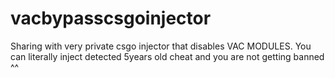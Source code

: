 # vacbypasscsgoinjector

Sharing with very private csgo injector that disables VAC MODULES. You can literally inject detected 5years old cheat and you are not getting banned ^^
